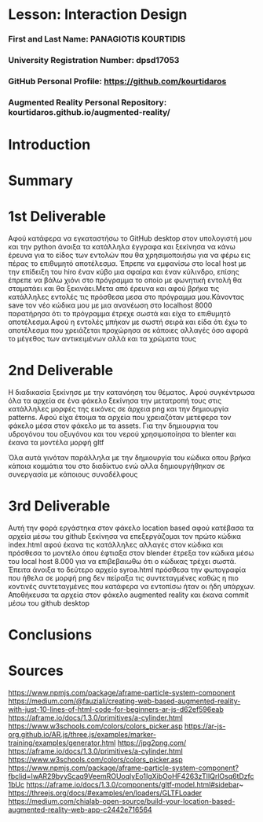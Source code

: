 ﻿# Lesson: Interaction Design

### First and Last Name: PANAGIOTIS KOURTIDIS
### University Registration Number: dpsd17053
### GitHub Personal Profile: https://github.com/kourtidaros
### Augmented Reality Personal Repository: kourtidaros.github.io/augmented-reality/


# Introduction

# Summary


# 1st Deliverable
Αφού κατάφερα να εγκαταστήσω το GitHub desktop στον υπολογιστή μου και την python άνοιξα τα κατάλληλα έγγραφα και ξεκίνησα να κάνω έρευνα για το είδος των εντολών που θα χρησιμοποιήσω 
για να φέρω εις πέρας το επιθυμητό αποτέλεσμα. Έπρεπε να εμφανίσω στο local host με την επίδειξη του hiro έναν κύβο μια σφαίρα και έναν κύλινδρο, επίσης έπρεπε να βάλω χιόνι στο πρόγραμμα
το οποίο με φωνητική εντολή θα σταματάει και θα ξεκινάει.Μετα από έρευνα και αφού βρήκα τις κατάλληλες εντολές τις πρόσθεσα μεσα στο πρόγραμμα μου.Κάνοντας save τον νέο κώδικα μου με μια 
ανανέωση στο localhost 8000 παρατήρησα ότι το πρόγραμμα έτρεχε σωστά και είχα το επιθυμητό αποτέλεσμα.Αφού η εντολές μπήκαν με σωστή σειρά και είδα ότι έχω το αποτέλεσμα που χρειάζεται 
προχώρησα σε κάποιες αλλαγές όσο αφορά το μέγεθος των αντικειμένων αλλά και τα χρώματα τους



# 2nd Deliverable
Η διαδικασία ξεκίνησε με την κατανόηση του θέματος. Αφού συγκέντρωσα όλα τα αρχεία σε ένα φάκελο ξεκίνησα την μετατροπή τους στις κατάλληλες μορφές της εικόνες σε άρχεια png και την δημιουργία patterns. Αφού είχα έτοιμα τα αρχεία που χρειαζόταν μετέφερα τον φάκελο μέσα στον φάκελο με τα assets. Για την δημιουργια του υδρογόνου του οξυγόνου και του νερού χρησιμοποίησα το blenter και έκανα τα μοντέλα μορφή gltf

Όλα αυτά γινόταν παράλληλα με την δημιουργία του κώδικα oπου βρήκα κάποια κομμάτια του στο διαδίκτυο ενώ αλλα δημιουργήθηκαν σε συνεργασία με κάποιους συναδέλφους


# 3rd Deliverable 
Αυτή την φορά εργάστηκα στον φάκελο location based αφού κατέβασα τα αρχεία μέσω του github ξεκίνησα να επεξεργάζομαι τον πρώτο κώδικα index.html αφού έκανα τις κατάλληλες αλλαγές στον κώδικα και πρόσθεσα το μοντέλο όπου έφτιαξα στον blender έτρεξα τον κώδικα μέσω του local host 8.000 για να επιβεβαιωθω ότι ο κώδικας τρέχει σωστά. Έπειτα άνοιξα το δεύτερο αρχείο syroa.html πρόσθεσα την φωτογραφία που ήθελα σε μορφή png δεν πείραξα τις συντεταγμένες καθώς η πιο κοντινές συντεταγμένες που κατάφερα να εντοπίσω ήταν οι ήδη υπάρχων.
Αποθήκευσα τα αρχεία στον φάκελο augmented reality και έκανα commit μέσω του github desktop



# Conclusions


# Sources
https://www.npmjs.com/package/aframe-particle-system-component
https://medium.com/@fauziali/creating-web-based-augmented-reality-with-just-10-lines-of-html-code-for-beginners-ar-js-d62ef596eab
https://aframe.io/docs/1.3.0/primitives/a-cylinder.html
https://www.w3schools.com/colors/colors_picker.asp
https://ar-js-org.github.io/AR.js/three.js/examples/marker-training/examples/generator.html
https://jpg2png.com/
https://aframe.io/docs/1.3.0/primitives/a-cylinder.html
https://www.w3schools.com/colors/colors_picker.asp
https://www.npmjs.com/package/aframe-particle-system-component?fbclid=IwAR29byyScaq9VeemROUoqlyEo1IgXibOoHF4263zTlIQrlOsq6tDzfc1bUc
https://aframe.io/docs/1.3.0/components/gltf-model.html#sidebar~
https://threejs.org/docs/#examples/en/loaders/GLTFLoader
https://medium.com/chialab-open-source/build-your-location-based-augmented-reality-web-app-c2442e716564
